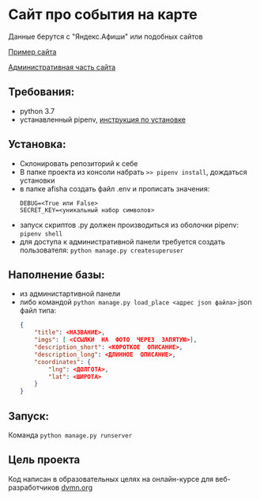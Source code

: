 # Сайт про события на карте

Данные берутся с  "Яндекс.Афиши"  или подобных сайтов

[Пример сайта](http://zedchi.pythonanywhere.com/)

[Административная часть сайта](http://zedchi.pythonanywhere.com/admin)

## Требования:
- python 3.7
- устанавленный pipenv, [инструкция по установке](https://pipenv.pypa.io/en/latest/install/#installing-pipenv)

## Установка:
- Склонировать репозиторий к себе
- В папке проекта из консоли набрать `>> pipenv install`, дождаться установки
- в папке afisha создать файл .env и прописать значения:
    ```
    DEBUG=<True или False>
    SECRET_KEY=<уникальный набор символов>
    ```
- запуск скриптов .py должен производиться из оболочки pipenv: `pipenv shell`
- для доступа к административной панели требуется создать пользователя: `python manage.py createsuperuser`

## Наполнение базы:
- из администартивной панели
- либо командой `python manage.py load_place <адрес json файла>`
json файл типа:
    ```json
    {
    	"title": <НАЗВАНИЕ>,
    	"imgs": [ <ССЫЛКИ  НА  ФОТО  ЧЕРЕЗ  ЗАПЯТУЮ>],
    	"description_short": <КОРОТКОЕ  ОПИСАНИЕ>,
    	"description_long": <ДЛИННОЕ  ОПИСАНИЕ>,
    	"coordinates": {
    		"lng": <ДОЛГОТА>,
    		"lat": <ШИРОТА>
    	}
    }
    ```

## Запуск:
Команда `python manage.py runserver`

## Цель проекта
Код написан в образовательных целях на онлайн-курсе для веб-разработчиков [dvmn.org](https://dvmn.org/)
